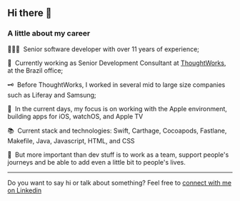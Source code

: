 ## Hi there 👋

### **A little about my career**

🧑🏾‍💻 &nbsp;Senior software developer with over 11 years of experience;

🔭 &nbsp;Currently working as Senior Development Consultant at [ThoughtWorks](https://www.thoughtworks.com/), at the Brazil office;

🗝️ &nbsp;Before ThoughtWorks, I worked in several mid to large size companies such as Liferay and Samsung;

🍏 &nbsp;In the current days, my focus is on working with the Apple environment, building apps for iOS, watchOS, and Apple TV

📚 &nbsp;Current stack and technologies: Swift, Carthage, Cocoapods, Fastlane, Makefile, Java, Javascript, HTML, and CSS

👯 &nbsp;But more important than dev stuff is to work as a team, support people's journeys and be able to add even a little bit to people's lives.

---

Do you want to say hi or talk about something? Feel free to [connect with me on Linkedin](https://www.linkedin.com/in/diogolins/)

<!--
**diogo-lins/diogo-lins** is a ✨ _special_ ✨ repository because its `README.md` (this file) appears on your GitHub profile.

Here are some ideas to get you started:

- 🔭 I’m currently working on ...
- 🌱 I’m currently learning ...
- 👯 I’m looking to collaborate on ...
- 🤔 I’m looking for help with ...
- 💬 Ask me about ...
- 📫 How to reach me: ...
- 😄 Pronouns: ...
- ⚡ Fun fact: ...
-->
